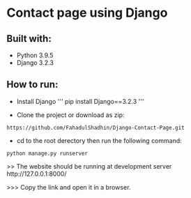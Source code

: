# Contact page using Django

## Built with:
* Python 3.9.5
* Django 3.2.3

## How to run:
* Install Django
 '''
 pip install Django==3.2.3
 '''

* Clone the project or download as zip:
```
https://github.com/FahadulShadhin/Django-Contact-Page.git
```

* cd to the root derectory then run the following command:
```
python manage.py runserver
```

<p>>> The website should be running at development server http://127.0.0.1:8000/ </p>
<p>>>> Copy the link and open it in a browser.</p>
